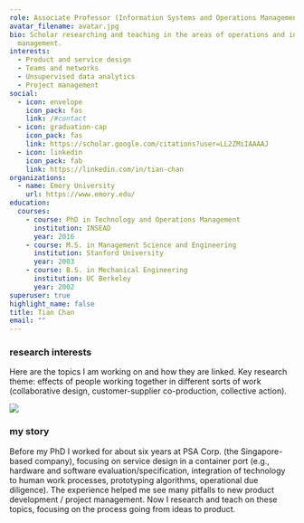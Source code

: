 ```yaml
---
role: Associate Professor (Information Systems and Operations Management)
avatar_filename: avatar.jpg
bio: Scholar researching and teaching in the areas of operations and innovation
  management.
interests:
  - Product and service design
  - Teams and networks
  - Unsupervised data analytics
  - Project management
social:
  - icon: envelope
    icon_pack: fas
    link: /#contact
  - icon: graduation-cap
    icon_pack: fas
    link: https://scholar.google.com/citations?user=LL2ZMiIAAAAJ
  - icon: linkedin
    icon_pack: fab
    link: https://linkedin.com/in/tian-chan
organizations:
  - name: Emory University
    url: https://www.emory.edu/
education:
  courses:
    - course: PhD in Technology and Operations Management
      institution: INSEAD
      year: 2016
    - course: M.S. in Management Science and Engineering
      institution: Stanford University
      year: 2003
    - course: B.S. in Mechanical Engineering
      institution: UC Berkeley
      year: 2002
superuser: true
highlight_name: false
title: Tian Chan
email: ""
---
```

### research interests

Here are the topics I am working on and how they are linked. Key research theme: effects of people working together in different sorts of work (collaborative design, customer-supplier co-production, collective action). 

![](uploads/Tian_Heong_Chan_Research_Topic_Network_Updated_Optimized_Shortened.svg)

### my story

Before my PhD I worked for about six years at PSA Corp. (the Singapore-based company), focusing on service design in a container port (e.g., hardware and software evaluation/specification, integration of technology to human work processes, prototyping algorithms, operational due diligence). The experience helped me see many pitfalls to new product development / project management. Now I research and teach on these topics, focusing on the process going from ideas to product.
